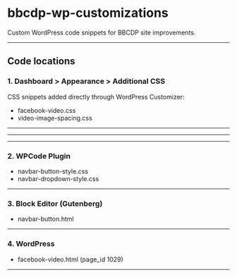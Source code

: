 # bbcdp-wp-customizations
Custom WordPress code snippets for BBCDP site improvements.

---

## Code locations

### 1. Dashboard > Appearance > Additional CSS
CSS snippets added directly through WordPress Customizer:
  - facebook-video.css
  - video-image-spacing.css
---
* * *
___
### 2. WPCode Plugin
  - navbar-button-style.css  
  - navbar-dropdown-style.css
---
### 3. Block Editor (Gutenberg)
  - navbar-button.html
---
### 4. WordPress
  - facebook-video.html (page_id 1029)
---
